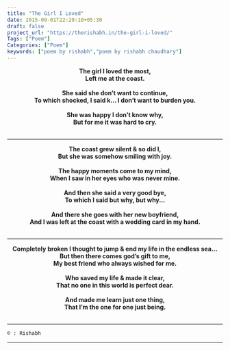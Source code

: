 ```yaml
---
title: "The Girl I Loved"
date: 2015-09-01T22:29:10+05:30
draft: false
project_url: "https://therishabh.in/the-girl-i-loved/"
Tags: ["Poem"]
Categories: ["Poem"]
keywords: ["poem by rishabh","poem by rishabh chaudhary"]
---
```



<center><b>
The girl I loved the most,<br>
Left me at the coast.<br><br>
She said she don’t want to continue,<br>
To which shocked, I said k… I don’t want to burden you.<br><br>
She was happy I don’t know why,<br>
But for me it was hard to cry.<br><br>
</b></center>

_______________________________________

<center><b>
The coast grew silent & so did I,<br>
But she was somehow smiling with joy.<br><br>
The happy moments come to my mind,<br>
When I saw in her eyes who was never mine.<br><br>
And then she said a very good bye,<br>
To which I said but why, but why...<br><br>
And there she goes with her new boyfriend,<br>
And I was left at the coast with a wedding card in my hand.<br><br>
</b></center>

___________________________________________

<center><b>
Completely broken I thought to jump & end my life in the endless sea...<br>
But then there comes god’s gift to me,<br>
My best friend who always wished for me.<br><br>
Who saved my life & made it clear,<br>
That no one in this world is perfect dear.<br><br>
And made me learn just one thing,<br>
That I’m the one for one just being.<br><br>
</b></center>


___________________________________________
```
© : Rishabh
```

___________________________________________
